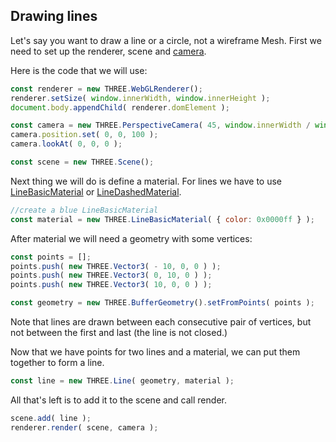 ## Drawing lines

Let's say you want to draw a line or a circle, not a wireframe Mesh. First we need to set up the renderer, scene and [camera](/chapters/camera.md).

Here is the code that we will use:
```js
const renderer = new THREE.WebGLRenderer();
renderer.setSize( window.innerWidth, window.innerHeight );
document.body.appendChild( renderer.domElement );

const camera = new THREE.PerspectiveCamera( 45, window.innerWidth / window.innerHeight, 1, 500 );
camera.position.set( 0, 0, 100 );
camera.lookAt( 0, 0, 0 );

const scene = new THREE.Scene();
```
Next thing we will do is define a material. For lines we have to use [LineBasicMaterial](https://threejs.org/docs/index.html#api/en/materials/LineBasicMaterial) or [LineDashedMaterial](https://threejs.org/docs/index.html#api/en/materials/LineDashedMaterial).
```js
//create a blue LineBasicMaterial
const material = new THREE.LineBasicMaterial( { color: 0x0000ff } );
```

After material we will need a geometry with some vertices:
```js
const points = [];
points.push( new THREE.Vector3( - 10, 0, 0 ) );
points.push( new THREE.Vector3( 0, 10, 0 ) );
points.push( new THREE.Vector3( 10, 0, 0 ) );

const geometry = new THREE.BufferGeometry().setFromPoints( points );
```
Note that lines are drawn between each consecutive pair of vertices, but not between the first and last (the line is not closed.)

Now that we have points for two lines and a material, we can put them together to form a line.
```js
const line = new THREE.Line( geometry, material );
```
All that's left is to add it to the scene and call render.
```js
scene.add( line );
renderer.render( scene, camera );
```


